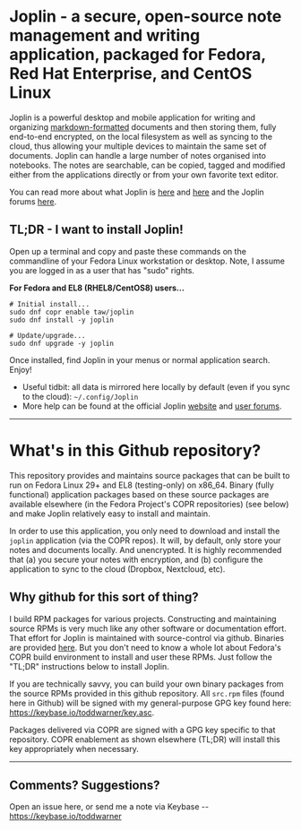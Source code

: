 # Joplin - a secure, open-source note management and writing application, packaged for Fedora, Red Hat Enterprise, and CentOS Linux

Joplin is a powerful desktop and mobile application for writing and organizing
[markdown-formatted](https://en.wikipedia.org/wiki/Markdown) documents and then
storing them, fully end-to-end encrypted, on the local filesystem as well as
syncing to the cloud, thus allowing your multiple devices to maintain the same
set of documents. Joplin can handle a large number of notes organised into
notebooks. The notes are searchable, can be copied, tagged and modified either
from the applications directly or from your own favorite text editor.

You can read more about what Joplin is [here](https://joplinapp.org/) and
[here](https://github.com/laurent22/joplin) and the Joplin forums [here](https://discourse.joplinapp.org/).

## TL;DR - I want to install Joplin!

Open up a terminal and copy and paste these commands on the commandline of your
Fedora Linux workstation or desktop. Note, I assume you are logged in as a user
that has "sudo" rights.

**For Fedora and EL8 (RHEL8/CentOS8) users...**  
```
# Initial install...
sudo dnf copr enable taw/joplin
sudo dnf install -y joplin
```
```
# Update/upgrade...
sudo dnf upgrade -y joplin
```

<!--
**For EL7 (RHEL7 and CentOS7) users...**
_note: EL7 builds will be ending soon, migrate to Fedora_

```
# Initial install...
sudo yum install -y yum-plugin-copr
sudo yum copr enable taw/joplin
sudo yum install -y joplin
```
```
# Update/upgrade...
sudo yum update -y joplin
```
-->

Once installed, find Joplin in your menus or normal application search. Enjoy!

* Useful tidbit: all data is mirrored here locally by default (even if you sync to the cloud): `~/.config/Joplin`
* More help can be found at the official Joplin [website](https://joplinapp.org/) and [user forums](https://discourse.joplinapp.org/).

---

# What's in this Github repository?

This repository provides and maintains source packages that can be built to run
on Fedora Linux 29+ and EL8 (testing-only) on x86_64. Binary (fully functional)
application packages based on these source packages are available elsewhere (in
the Fedora Project's COPR repositories) (see below) and make Joplin relatively
easy to install and maintain.

In order to use this application, you only need to download and install the
`joplin` application (via the COPR repos). It will, by default, only store your
notes and documents locally. And unencrypted. It is highly recommended that (a)
you secure your notes with encryption, and (b) configure the application to
sync to the cloud (Dropbox, Nextcloud, etc).

## Why github for this sort of thing?

I build RPM packages for various projects. Constructing and maintaining source
RPMs is very much like any other software or documentation effort. That effort
for Joplin is maintained with source-control via github. Binaries are provided
[here](https://copr.fedorainfracloud.org/coprs/taw/joplin/). But you don't need
to know a whole lot about Fedora's COPR build environment to install and user
these RPMs. Just follow the "TL;DR" instructions below to install Joplin.

If you are technically savvy, you can build your own binary packages from the
source RPMs provided in this github repository. All `src.rpm` files (found here
in Github) will be signed with my general-purpose GPG key found here:
<https://keybase.io/toddwarner/key.asc>.

Packages delivered via COPR are signed with a GPG key specific to that
repository. COPR enablement as shown elsewhere (TL;DR) will install this key
appropriately when necessary.

---

## Comments? Suggestions?
Open an issue here, or send me a note via Keybase -- https://keybase.io/toddwarner

<!--
## What about Turtl, that other notebook application?

I used to also build packages for Turtl. Another encrypted multi-device opensource
notebook application. You can find more information about that
[here](https://github.com/taw00/turtl-rpm).

The two projects overlap in functionality, but Turtl is more geared for the
Google Keep-like user experience whereas Joplin aims more at the Evernote use
case.  Joplin has more robust editing features, which make it more useful for
lengthier documents, while Turtl's interface is optimized for shorter notes and
a postit-note feel. Turtl has a more powerful security model and enables
sharing of documents making it very collaborative.

Both are great projects. And yes, there are a lot of great markdown
notebook-ish applications out there. But Joplin is my hands-down favorite
project in this application space.
-->
